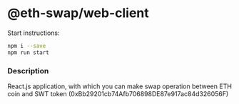 # @eth-swap/web-client

Start instructions:

```sh
npm i --save
npm run start
```

### Description

React.js application, with which you can make swap operation between ETH coin and SWT token (0xBb29201cb74Afb706898DE87e917ac84d326056F)
